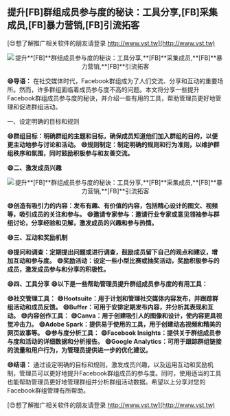 ## **提升**[FB]**群组成员参与度的秘诀：工具分享,**[FB]**采集成员,**[FB]**暴力营销,**[FB]**引流拓客**

[😍想了解推广相关软件的朋友请登录 http://www.vst.tw](http://www.vst.tw)

 <center><img src="https://vst.tw/MP4/tuiguang/png/1.png" alt="提升**[FB]**群组成员参与度的秘诀：工具分享,**[FB]**采集成员,**[FB]**暴力营销,**[FB]**引流拓客"></center>

**😄导语：**
在社交媒体时代，Facebook群组成为了人们交流、分享和互动的重要场所。然而，许多群组面临着成员参与度不高的问题。本文将分享一些提升Facebook群组成员参与度的秘诀，并介绍一些有用的工具，帮助管理员更好地管理和促进群组活动。

一、设定明确的目标和规则

**😄群组目标：明确群组的主题和目标，确保成员知道他们加入群组的目的，以便更主动地参与讨论和活动。**
**😄规则制定：制定明确的规则和行为准则，以维护群组秩序和氛围，同时鼓励积极参与和友善交流。**

**😄二、激发成员兴趣**

 <center><img src="https://vst.tw/MP4/tuiguang/png/0.png" alt="提升**[FB]**群组成员参与度的秘诀：工具分享,**[FB]**采集成员,**[FB]**暴力营销,**[FB]**引流拓客"></center>

**😄创造有吸引力的内容：发布有趣、有价值的内容，包括精心设计的图文、视频等，吸引成员的关注和参与。**
**😄邀请专家参与：邀请行业专家或意见领袖参与群组讨论，分享经验和见解，激发成员的兴趣和参与热情。**

**😄三、互动和奖励机制**

**😄提问和调查：定期提出问题或进行调查，鼓励成员留下自己的观点和建议，增加互动和参与度。**
**😄奖励活动：设定一些小型比赛或抽奖活动，奖励积极参与的成员，激发成员参与和分享的积极性。**

**😄四、工具分享**
**😄以下是一些帮助管理员提升群组成员参与度的有用工具：**

**😄社交管理工具：**
**😄Hootsuite：用于计划和管理社交媒体内容发布，并跟踪群组活动和成员反馈。**
**😄Buffer：可用于安排定期发布内容，并分析其表现和互动。**
**😄内容创作工具：**
**😄Canva：用于创建吸引人的图像和设计，使内容更具视觉冲击力。**
**😄Adobe Spark：提供易于使用的工具，用于创建动态视频和精美的网页故事等。**
**😄参与度分析工具：**
**😄Facebook Insights：提供关于群组成员参与度和活动的详细数据和分析报告。**
**😄Google Analytics：可用于跟踪群组链接的流量和用户行为，为管理员提供进一步的优化建议。**

**😄结语：**
通过设定明确的目标和规则，激发成员兴趣，以及运用互动和奖励机制，管理员可以更好地提升Facebook群组成员的参与度。同时，使用适当的工具也能帮助管理员更好地管理群组并分析群组活动数据。希望以上分享对您的Facebook群组管理有所帮助。

[😍想了解推广相关软件的朋友请登录 http://www.vst.tw](http://www.vst.tw)




